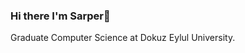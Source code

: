 ### Hi there I'm Sarper👋

 Graduate Computer Science at Dokuz Eylul University.
<!--
**Sarperbg/Sarperbg** is a ✨ _special_ ✨ repository because its `README.md` (this file) appears on your GitHub profile.

Here are some ideas to get you started:
�
- 🔭 I’m currently working on React
- 🌱 I’m currently learning ...
- 👯 I’m looking to collaborate on ...
- 🤔 I’m looking for help with ...
- 💬 Ask me about ...
- 📫 How to reach me: ...
- 😄 Pronouns: ...
- ⚡ Fun fact: ...
-->
